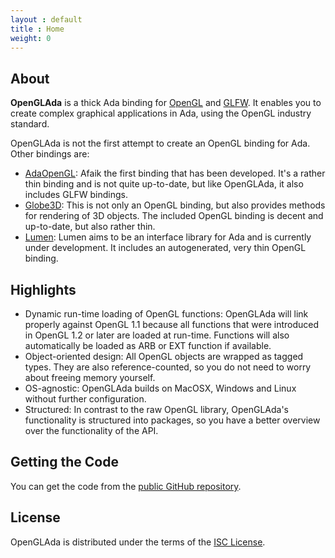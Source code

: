 ```yaml
---
layout : default
title : Home
weight: 0
---
```


## About

**OpenGLAda** is a thick Ada binding for [OpenGL](http://www.opengl.org/) and
[GLFW](http://www.glfw.org/). It enables you to create complex graphical
applications in Ada, using the OpenGL industry standard.

OpenGLAda is not the first attempt to create an OpenGL binding for Ada. Other bindings
are:

 * [AdaOpenGL](http://adaopengl.sourceforge.net/): Afaik the first binding that has
   been developed. It's a rather thin binding and is not quite up-to-date, but like
   OpenGLAda, it also includes GLFW bindings.
 * [Globe3D](http://globe3d.sourceforge.net/): This is not only an OpenGL binding, but
   also provides methods for rendering of 3D objects. The included OpenGL binding is
   decent and up-to-date, but also rather thin.
 * [Lumen](http://www.niestu.com/software/lumen/): Lumen aims to be an interface
   library for Ada and is currently under development. It includes an autogenerated,
   very thin OpenGL binding.

## Highlights

 * Dynamic run-time loading of OpenGL functions: OpenGLAda will link properly against
   OpenGL 1.1 because all functions that were introduced in OpenGL 1.2 or later are
   loaded at run-time. Functions will also automatically be loaded as ARB or EXT
   function if available.
 * Object-oriented design: All OpenGL objects are wrapped as tagged types. They are
   also reference-counted, so you do not need to worry about freeing memory yourself.
 * OS-agnostic: OpenGLAda builds on MacOSX, Windows and Linux without further
   configuration.
 * Structured: In contrast to the raw OpenGL library, OpenGLAda's functionality is
   structured into packages, so you have a better overview over the functionality
   of the API.

## Getting the Code

You can get the code from the [public GitHub repository](https://github.com/flyx86/OpenGLAda).

## License

OpenGLAda is distributed under the terms of the [ISC License](http://www.opensource.org/licenses/ISC).
